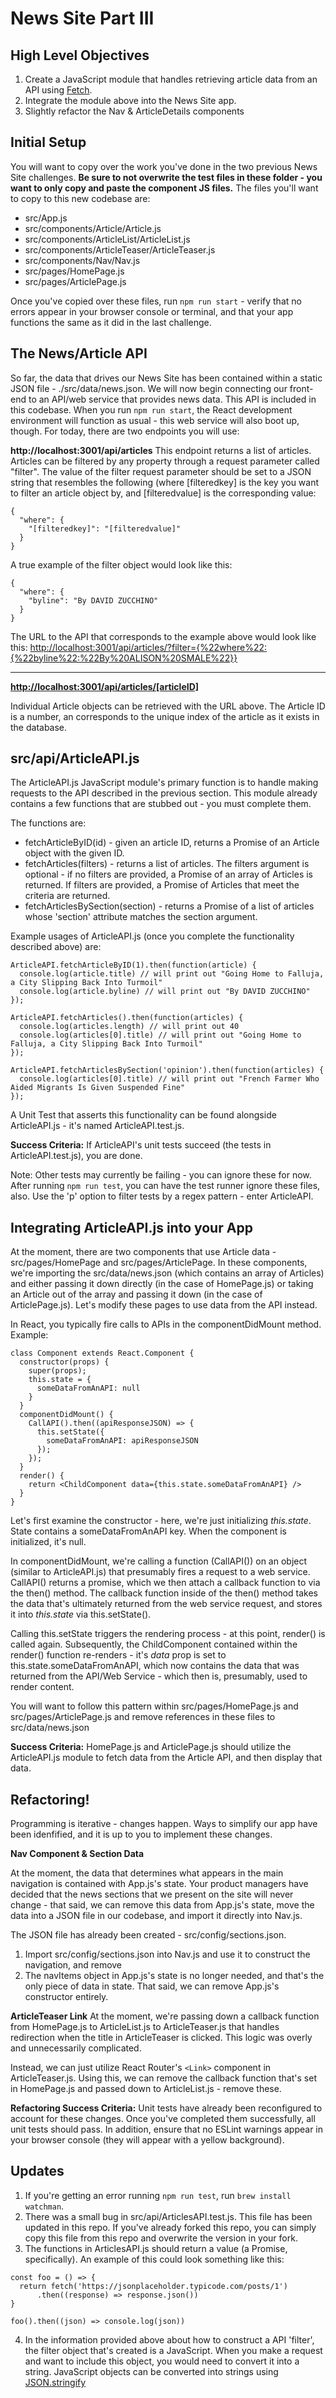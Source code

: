 # News Site Part III

## High Level Objectives

 1. Create a JavaScript module that handles retrieving article data from an API using [Fetch](https://developer.mozilla.org/en-US/docs/Web/API/Fetch_API/Using_Fetch).
 2. Integrate the module above into the News Site app.
 3. Slightly refactor the Nav & ArticleDetails components 

## Initial Setup

You will want to copy over the work you've done in the two previous News Site challenges.  **Be sure to not overwrite the test files in these folder - you want to only copy and paste the component JS files.** The files you'll want to copy to this new codebase are:

 - src/App.js
 - src/components/Article/Article.js
 - src/components/ArticleList/ArticleList.js
 - src/components/ArticleTeaser/ArticleTeaser.js
 - src/components/Nav/Nav.js
 - src/pages/HomePage.js
 - src/pages/ArticlePage.js

Once you've copied over these files, run ```npm run start``` - verify that no errors appear in your browser console or terminal, and that your app functions the same as it did in the last challenge.

## The News/Article API
So far, the data that drives our News Site has been contained within a static JSON file - ./src/data/news.json.  We will now begin connecting our front-end to an API/web service that provides news data.  This API is included in this codebase.  When you run ```npm run start```, the React development environment will function as usual - this web service will also boot up, though.  For today, there are two endpoints you will use:

**http://localhost:3001/api/articles**
This endpoint returns a list of articles.  Articles can be filtered by any property through a request parameter called "filter".  The value of the filter request parameter should be set to a JSON string that resembles the following (where [filteredkey] is the key you want to filter an article object by, and [filteredvalue] is the corresponding value:

```
{
  "where": {
    "[filteredkey]": "[filteredvalue]"
  }
}
```

A true example of the filter object would look like this:

```
{
  "where": {
    "byline": "By DAVID ZUCCHINO"
  }
}
```
The URL to the API that corresponds to the example above would look like this: [http://localhost:3001/api/articles/?filter={%22where%22:{%22byline%22:%22By%20ALISON%20SMALE%22}}](http://localhost:3001/api/articles/?filter={%22where%22:{%22byline%22:%22By%20ALISON%20SMALE%22}})

----------
**[http://localhost:3001/api/articles/[articleID]](http://localhost:3001/api/articles/1)**

Individual Article objects can be retrieved with the URL above.  The Article ID is a number, an corresponds to the unique index of the article as it exists in the database.  

## src/api/ArticleAPI.js

The ArticleAPI.js JavaScript module's primary function is to handle making requests to the API described in the previous section.  This module already contains a few functions that are stubbed out - you must complete them.

The functions are:

 - fetchArticleByID(id) - given an article ID, returns a Promise of an Article object with the given ID.  
 - fetchArticles(filters) - returns a list of articles.  The filters argument is optional - if no filters are provided, a Promise of an array of Articles is returned.  If filters are provided, a Promise of Articles that meet the criteria are returned. 
 - fetchArticlesBySection(section) - returns a Promise of a list of articles whose 'section' attribute matches the section argument.

Example usages of ArticleAPI.js (once you complete the functionality described above) are:

    ArticleAPI.fetchArticleByID(1).then(function(article) {
      console.log(article.title) // will print out "Going Home to Falluja, a City Slipping Back Into Turmoil"
      console.log(article.byline) // will print out "By DAVID ZUCCHINO"
    });

    ArticleAPI.fetchArticles().then(function(articles) {
      console.log(articles.length) // will print out 40
      console.log(articles[0].title) // will print out "Going Home to Falluja, a City Slipping Back Into Turmoil"
    });

    ArticleAPI.fetchArticlesBySection('opinion').then(function(articles) {
      console.log(articles[0].title) // will print out "French Farmer Who Aided Migrants Is Given Suspended Fine"
    });

A Unit Test that asserts this functionality can be found alongside ArticleAPI.js - it's named ArticleAPI.test.js.  

**Success Criteria:**  If ArticleAPI's unit tests succeed (the tests in ArticleAPI.test.js), you are done.

Note:  Other tests may currently be failing - you can ignore these for now.  After running ```npm run test```, you can have the test runner ignore these files, also.  Use the 'p' option to filter tests by a regex pattern - enter ArticleAPI.

## Integrating ArticleAPI.js into your App

At the moment, there are two components that use Article data - src/pages/HomePage and src/pages/ArticlePage.  In these components, we're importing the src/data/news.json (which contains an array of Articles) and either passing it down directly (in the case of HomePage.js) or taking an Article out of the array and passing it down (in the case of ArticlePage.js).  Let's modify these pages to use data from the API instead.  

In React, you typically fire calls to APIs in the componentDidMount method.  Example:

    class Component extends React.Component {
      constructor(props) {
        super(props);
        this.state = {
          someDataFromAnAPI: null
        }
      }
      componentDidMount() {
        CallAPI().then((apiResponseJSON) => {
          this.setState({
            someDataFromAnAPI: apiResponseJSON
          });
        });
      }
      render() {
        return <ChildComponent data={this.state.someDataFromAnAPI} />
      }
    }

Let's first examine the constructor - here, we're just initializing *this.state*.  State contains a someDataFromAnAPI key.  When the component is initialized, it's null.  

In componentDidMount, we're calling a function (CallAPI()) on an object (similar to ArticleAPI.js) that presumably fires a request to a web service.  CallAPI() returns a promise, which we then attach a callback function to via the then() method.  The callback function inside of the then() method takes the data that's ultimately returned from the web service request, and stores it into *this.state* via this.setState().  

Calling this.setState triggers the rendering process - at this point, render() is called again.  Subsequently, the ChildComponent contained within the render() function re-renders - it's *data* prop is set to this.state.someDataFromAnAPI, which now contains the data that was returned from the API/Web Service - which then is, presumably, used to render content.

You will want to follow this pattern within src/pages/HomePage.js and src/pages/ArticlePage.js and remove references in these files to src/data/news.json

**Success Criteria:**  HomePage.js and ArticlePage.js should utilize the ArticleAPI.js module to fetch data from the Article API, and then display that data.

## Refactoring!

Programming is iterative - changes happen.  Ways to simplify our app have been idenfified, and it is up to you to implement these changes.

**Nav Component & Section Data**

At the moment, the data that determines what appears in the main navigation is contained with App.js's state.  Your product managers have decided that the news sections that we present on the site will never change - that said, we can remove this data from App.js's state, move the data into a JSON file in our codebase, and import it directly into Nav.js.

The JSON file has already been created - src/config/sections.json.  

 1. Import src/config/sections.json into Nav.js and use it to construct the navigation, and remove 
 2. The navItems object in App.js's state is no longer needed, and that's the only piece of data in state.  That said, we can remove App.js's constructor entirely.

**ArticleTeaser Link**
At the moment, we're passing down a callback function from HomePage.js to ArticleList.js to ArticleTeaser.js that handles redirection when the title in ArticleTeaser is clicked.  This logic was overly and unnecessarily complicated.  

Instead, we can just utilize React Router's `<Link>` component in ArticleTeaser.js.  Using this, we can remove the callback function that's set in HomePage.js and passed down to ArticleList.js - remove these.

**Refactoring Success Criteria:**  Unit tests have already been reconfigured to account for these changes.  Once you've completed them successfully, all unit tests should pass.  In addition, ensure that no ESLint warnings appear in your browser console (they will appear with a yellow background). 

## Updates

1) If you're getting an error running ```npm run test```, run ```brew install watchman```.  
2) There was a small bug in src/api/ArticlesAPI.test.js.  This file has been updated in this repo.  If you've already forked this repo, you can simply copy this file from this repo and overwrite the version in your fork.
3) The functions in ArticlesAPI.js should return a value (a Promise, specifically).  An example of this could look something like this:

```
const foo = () => {
  return fetch('https://jsonplaceholder.typicode.com/posts/1')
      .then((response) => response.json())
}

foo().then((json) => console.log(json))
```
4) In the information provided above about how to construct a API 'filter', the filter object that's created is a JavaScript.  When you make a request and want to include this object, you would need to convert it into a string.  JavaScript objects can be converted into strings using [JSON.stringify](https://developer.mozilla.org/en-US/docs/Web/JavaScript/Reference/Global_Objects/JSON/stringify)
